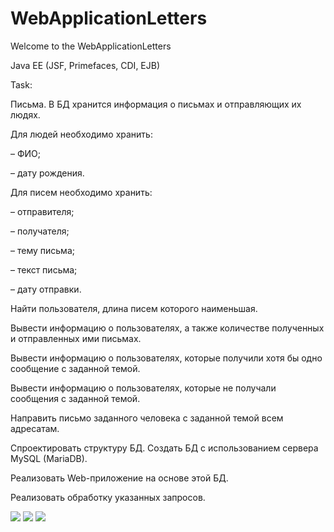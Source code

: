 # WebApplicationLetters
Welcome to the WebApplicationLetters 

Java EE (JSF, Primefaces, CDI, EJB)

Task: 

Письма. В БД хранится информация о письмах и отправляющих их людях.

Для людей необходимо хранить:

– ФИО;

– дату рождения.

Для писем необходимо хранить:

– отправителя;

– получателя;

– тему письма;

– текст письма;

– дату отправки.

Найти пользователя, длина писем которого наименьшая.

Вывести информацию о пользователях, а также количестве полученных и отправленных ими письмах.

Вывести информацию о пользователях, которые получили хотя бы одно сообщение с заданной темой.

Вывести информацию о пользователях, которые не получали сообщения с заданной темой.

Направить письмо заданного человека с заданной темой всем адресатам.


Спроектировать структуру БД. Создать БД с использованием сервера MySQL (MariaDB).

Реализовать Web-приложение на основе этой БД.

Реализовать обработку указанных запросов.


![](https://pp.userapi.com/c639821/v639821084/360d8/i487Ome3Uho.jpg)
![](https://pp.userapi.com/c639821/v639821084/360f1/8itWwSa3apk.jpg)
![](https://pp.userapi.com/c639821/v639821084/360ea/sdmEdHr9E6c.jpg)

